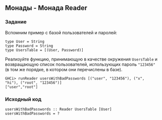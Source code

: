 ## Монады - Монада Reader

### Задание

Вспомним пример с базой пользователей и паролей:

```
type User = String
type Password = String
type UsersTable = [(User, Password)]
```

Реализуйте функцию, принимающую в качестве окружения `UsersTable` и возвращающую список пользователей, использующих пароль `"123456"` (в том же порядке, в котором они перечислены в базе).

```
GHCi> runReader usersWithBadPasswords [("user", "123456"), ("x", "hi"), ("root", "123456")]
["user","root"]
```

### Исходный код

```
usersWithBadPasswords :: Reader UsersTable [User]
usersWithBadPasswords = ?
```
